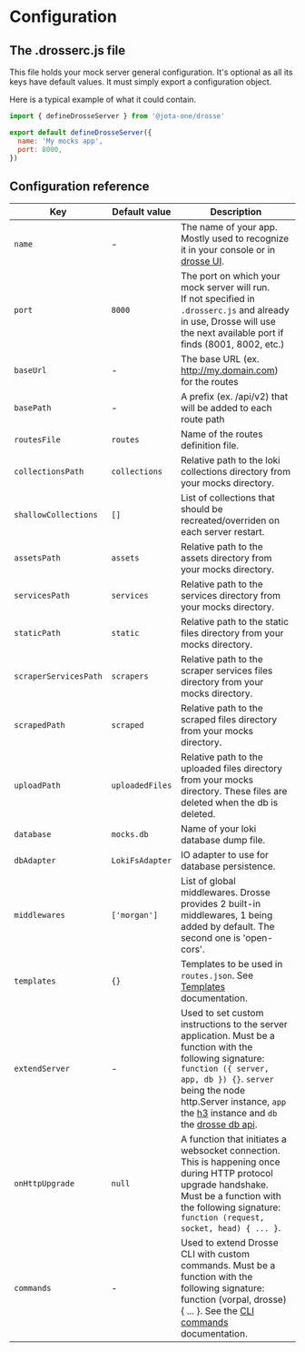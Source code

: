 # Configuration

## The .drosserc.js file

This file holds your mock server general configuration. It's optional as all its keys have default values. It must simply export a configuration object.

Here is a typical example of what it could contain.

```js title=".drosserc.ts"
import { defineDrosseServer } from '@jota-one/drosse'

export default defineDrosseServer({
  name: 'My mocks app',
  port: 8000,
})
```

## Configuration reference

| Key                   | Default value   | Description                                                                                                                                                                                                                                                                                  |
|-----------------------| --------------- |----------------------------------------------------------------------------------------------------------------------------------------------------------------------------------------------------------------------------------------------------------------------------------------------|
| `name`                | -               | The name of your app. Mostly used to recognize it in your console or in [drosse UI](https://github.com/jota-one/drosse-ui).                                                                                                                                                                  |
| `port`                | `8000`          | The port on which your mock server will run.<br>If not specified in `.drosserc.js` and already in use, Drosse will use the next available port if finds (8001, 8002, etc.)                                                                                                                   |
| `baseUrl`             | -               | The base URL (ex. http://my.domain.com) for the routes                                                                                                                                                                                                                                       |
| `basePath`            | -               | A prefix (ex. /api/v2) that will be added to each route path                                                                                                                                                                                                                                 |
| `routesFile`          | `routes`        | Name of the routes definition file.                                                                                                                                                                                                                                                          |
| `collectionsPath`     | `collections`   | Relative path to the loki collections directory from your mocks directory.                                                                                                                                                                                                                   |
| `shallowCollections`  | `[]`            | List of collections that should be recreated/overriden on each server restart.                                                                                                                                                                                                               |
| `assetsPath`          | `assets`        | Relative path to the assets directory from your mocks directory.                                                                                                                                                                                                                             |
| `servicesPath`        | `services`      | Relative path to the services directory from your mocks directory.                                                                                                                                                                                                                           |
| `staticPath`          | `static`        | Relative path to the static files directory from your mocks directory.                                                                                                                                                                                                                       |
| `scraperServicesPath` | `scrapers`      | Relative path to the scraper services files directory from your mocks directory.                                                                                                                                                                                                             |
| `scrapedPath`         | `scraped`       | Relative path to the scraped files directory from your mocks directory.                                                                                                                                                                                                                      |
| `uploadPath`          | `uploadedFiles` | Relative path to the uploaded files directory from your mocks directory. These files are deleted when the db is deleted.                                                                                                                                                                     |
| `database`            | `mocks.db`      | Name of your loki database dump file.                                                                                                                                                                                                                                                        |
| `dbAdapter`           | `LokiFsAdapter` | IO adapter to use for database persistence.                                                                                                                                                                                                                                                  |
| `middlewares`         | `['morgan']`    | List of global middlewares. Drosse provides 2 built-in middlewares, 1 being added by default. The second one is 'open-cors'.                                                                                                                                                                 |
| `templates`           | `{}`            | Templates to be used in `routes.json`. See [Templates](customize-response.md#templates) documentation.                                                                                                                                                                                       |
| `extendServer`        | -               | Used to set custom instructions to the server application. Must be a function with the following signature: `function ({ server, app, db }) {}`. `server` being the node http.Server instance, `app` the [h3](https://github.com/unjs/h3) instance and `db` the [drosse db api](db-api#api). |
| `onHttpUpgrade`       | `null`          | A function that initiates a websocket connection. This is happening once during HTTP protocol upgrade handshake. Must be a function with the following signature: `function (request, socket, head) { ... }`.                                                                                |
| `commands`            | -               | Used to extend Drosse CLI with custom commands. Must be a function with the following signature: function (vorpal, drosse) { ... }. See the [CLI commands](commands.md) documentation.                                                                                                       |
